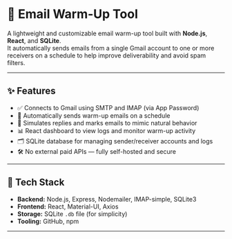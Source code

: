 # 💌 Email Warm-Up Tool

A lightweight and customizable email warm-up tool built with **Node.js**, **React**, and **SQLite**.  
It automatically sends emails from a single Gmail account to one or more receivers on a schedule to help improve deliverability and avoid spam filters.

---

## ✨ Features

- ✅ Connects to Gmail using SMTP and IMAP (via App Password)
- 🔁 Automatically sends warm-up emails on a schedule
- 💬 Simulates replies and marks emails to mimic natural behavior
- 📊 React dashboard to view logs and monitor warm-up activity
- 🗂 SQLite database for managing sender/receiver accounts and logs
- 🛠 No external paid APIs — fully self-hosted and secure

---

## 🚀 Tech Stack

- **Backend:** Node.js, Express, Nodemailer, IMAP-simple, SQLite3
- **Frontend:** React, Material-UI, Axios
- **Storage:** SQLite `.db` file (for simplicity)
- **Tooling:** GitHub, npm

---

